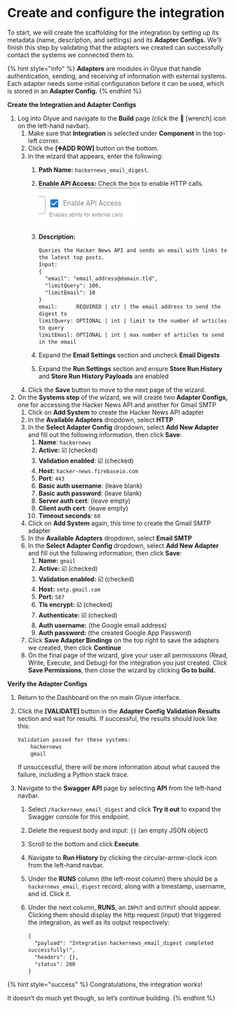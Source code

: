 # Create and configure the integration

To start, we will create the scaffolding for the integration by setting up its metadata (name, description, and settings) and its **Adapter Configs.** We'll finish this step by validating that the adapters we created can successfully contact the systems we connected them to.

{% hint style="info" %}
**Adapters** are modules in Glyue that handle authentication, sending, and receiving of information with external systems. Each adapter needs some initial configuration before it can be used, which is stored in an **Adapter Config.**
{% endhint %}



**Create the Integration and Adapter Configs**

1. Log into Glyue and navigate to the **Build** page (click the 🔧 \[wrench] icon on the left-hand navbar).
   1. Make sure that **Integration** is selected under **Component** in the top-left corner.
   2. Click the **\[➕ADD ROW]** button on the bottom.
   3. In the wizard that appears, enter the following:
      1. **Path Name:** `hackernews_email_digest`.
      2. **Enable API Access:** Check the box to enable HTTP calls.\
         ![](<../../.gitbook/assets/image (104).png>)
      3.  **Description:**&#x20;

          ```
          Queries the Hacker News API and sends an email with links to the latest top posts.
          Input:
          {
            "email": "email_address@domain.tld",
            "limitQuery": 100,
            "limitEmail": 10
          }
          email:      REQUIRED | str | the email address to send the digest to
          limitQuery: OPTIONAL | int | limit to the number of articles to query
          limitEmail: OPTIONAL | int | max number of articles to send in the email
          ```
      4. Expand the **Email Settings** section and uncheck **Email Digests**
      5. Expand the **Run Settings** section and ensure **Store Run History** and **Store Run History Payloads** are enabled
   4. Click the **Save** button to move to the next page of the wizard.
2. On the **Systems step** of the wizard, we will create two **Adapter Configs,** one for accessing the Hacker News API and another for Gmail SMTP
   1. Click on **Add System** to create the Hacker News API adapter
   2. In the **Available Adapters** dropdown, select **HTTP**
   3. In the **Select Adapter Config** dropdown, select **Add New Adapter** and fill out the following information, then click **Save**:
      1. **Name**: `hackernews`
      2. **Active:** ☑️ (checked)
      3. **Validation enabled**: ☑️ (checked)
      4. **Host:** `hacker-news.firebaseio.com`
      5. **Port:** `443`
      6. **Basic auth username**: (leave blank)
      7. **Basic auth password**: (leave blank)
      8. **Server auth cert**: (leave empty)
      9. **Client auth cert**: (leave empty)
      10. **Timeout seconds**: `60`
   4. Click on **Add System** again, this time to create the Gmail SMTP adapter
   5. In the **Available Adapters** dropdown, select **Email SMTP**
   6. In the **Select Adapter Config** dropdown, select **Add New Adapter** and fill out the following information, then click **Save**:
      1. **Name:** `gmail`
      2. **Active:** ☑️ (checked)
      3. **Validation enabled:** ☑️ (checked)
      4. **Host:** `smtp.gmail.com`
      5. **Port:** `587`
      6. **Tls encrypt:** ☑️ (checked)
      7. **Authenticate:** ☑️ (checked)
      8. **Auth username:** (the Google email address)
      9. **Auth password:** (the created Google App Password)
   7. Click **Save Adapter Bindings** on the top right to save the adapters we created, then click **Continue**
   8. On the final page of the wizard, give your user all permissions (Read, Write, Execute, and Debug) for the integration you just created. Click **Save Permissions**, then close the wizard by clicking **Go to build.**



**Verify the Adapter Configs**

1. Return to the Dashboard on the on main Glyue interface.
2.  Click the **\[VALIDATE]** button in the **Adapter Config Validation Results** section and wait for results. If successful, the results should look like this:

    ```
    Validation passed for these systems:
        hackernews
        gmail
    ```

    If unsuccessful, there will be more information about what caused the failure, including a Python stack trace.
3. Navigate to the **Swagger API** page by selecting **API** from the left-hand navbar.
   1. Select `/hackernews_email_digest` and click **Try it out** to expand the Swagger console for this endpoint.
   2. Delete the request body and input: `{}` (an empty JSON object)
   3. Scroll to the bottom and click **Execute**.
   4. Navigate to **Run History** by clicking the circular-arrow-clock icon from the left-hand navbar.
   5. Under the **RUNS** column (the left-most column) there should be a `hackernews_email_digest` record, along with a timestamp, username, and id. Click it.
   6.  Under the next column, **RUNS**, an `INPUT` and `OUTPUT` should appear. Clicking them should display the http request (input) that triggered the integration, as well as its output respectively:

       ```
       {
         "payload": "Integration hackernews_email_digest completed successfully!",
         "headers": {},
         "status": 200
       }
       ```

{% hint style="success" %}
Congratulations, the integration works!

It doesn’t do much yet though, so let’s continue building.
{% endhint %}

